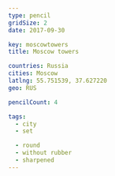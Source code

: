 ```yaml
---
type: pencil
gridSize: 2
date: 2017-09-30

key: moscowtowers
title: Moscow towers

countries: Russia
cities: Moscow
latlng: 55.751539, 37.627220
geo: RUS

pencilCount: 4

tags:
  - city
  - set

  - round
  - without rubber
  - sharpened
---
```


